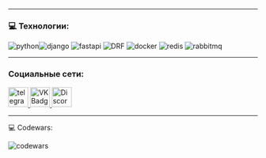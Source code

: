 


---

### 💻 Технологии:

<img alt="python" src="https://img.shields.io/badge/python-ORWELL?style=for-the-badge&logo=python&logoColor=2b5b84&color=3776ab"><img alt="django" src="https://img.shields.io/badge/django-ORWELL?style=for-the-badge&logo=django&color=0C4B33">
<img alt="fastapi" src="https://img.shields.io/badge/fastapi-ORWELL?style=for-the-badge&logo=fastapi&color=00ccb8">
<img alt="DRF" src="https://img.shields.io/badge/DRF-ORWELL?style=for-the-badge&color=A30000">
<img alt="docker" src="https://img.shields.io/badge/docker-ORWELL?style=for-the-badge&logo=docker&logoColor=1d63ed&color=FFFFFF">
<img alt="redis" src="https://img.shields.io/badge/redis-ORWELL?style=for-the-badge&logo=redis&logoColor=a32422&color=161f31">
<img alt="rabbitmq" src="https://img.shields.io/badge/rabbitmq-ORWELL?style=for-the-badge&logo=rabbitmq&logoColor=FF6600&color=FFFFFF">




---

### Социальные сети:

  <div id="badges">
    <a href="https://t.me/Orlov_AD" target="_blank">
      <img src="https://cdn-icons-png.flaticon.com/512/2111/2111646.png" width="40" height="40" alt="telegram group" />
    </a>
    <a href="https://vk.com/or_well" target="_blank">
      <img src="https://cdn-icons-png.flaticon.com/512/145/145813.png" width="40" height="40" alt="VK Badge"/>
    </a>
    <a href="https://discord.com/users/or_well" target="_blank">
      <img src="https://www.svgrepo.com/show/331368/discord-v2.svg" width="40" height="40" alt="Discord"/>
    </a>

---
💻 Codewars:

![codewars](https://www.codewars.com/users/ThisIsOrwell/badges/large)


<!--
**OrlovAVO/OrlovAVO** is a ✨ _special_ ✨ repository because its `README.md` (this file) appears on your GitHub profile.

Here are some ideas to get you started:
<img alt="celery" src="https://img.shields.io/badge/react-61DAFB.svg?&style=for-the-badge&logo=react&logoolor=fff" />&nbsp;
- 🔭 I’m currently working on ...
- 🌱 I’m currently learning ...
- 👯 I’m looking to collaborate on ...
- 🤔 I’m looking for help with ...
- 💬 Ask me about ...
- 📫 How to reach me: ...
- 😄 Pronouns: ...
- ⚡ Fun fact: ...
-->
